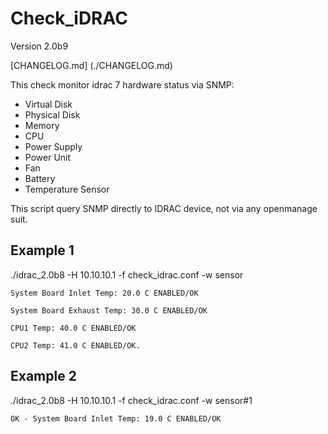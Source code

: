 # Check_iDRAC
Version 2.0b9

[CHANGELOG.md] (./CHANGELOG.md)

This check monitor idrac 7 hardware status via SNMP:
- Virtual Disk
- Physical Disk
- Memory
- CPU
- Power Supply
- Power Unit
- Fan
- Battery
- Temperature Sensor

This script query SNMP directly to IDRAC device, not via any openmanage suit.

## Example 1

./idrac_2.0b8 -H 10.10.10.1 -f check_idrac.conf -w sensor

```
System Board Inlet Temp: 20.0 C ENABLED/OK

System Board Exhaust Temp: 30.0 C ENABLED/OK

CPU1 Temp: 40.0 C ENABLED/OK

CPU2 Temp: 41.0 C ENABLED/OK.
```

## Example 2

./idrac_2.0b8 -H 10.10.10.1 -f check_idrac.conf -w sensor#1

```
OK - System Board Inlet Temp: 19.0 C ENABLED/OK
```
